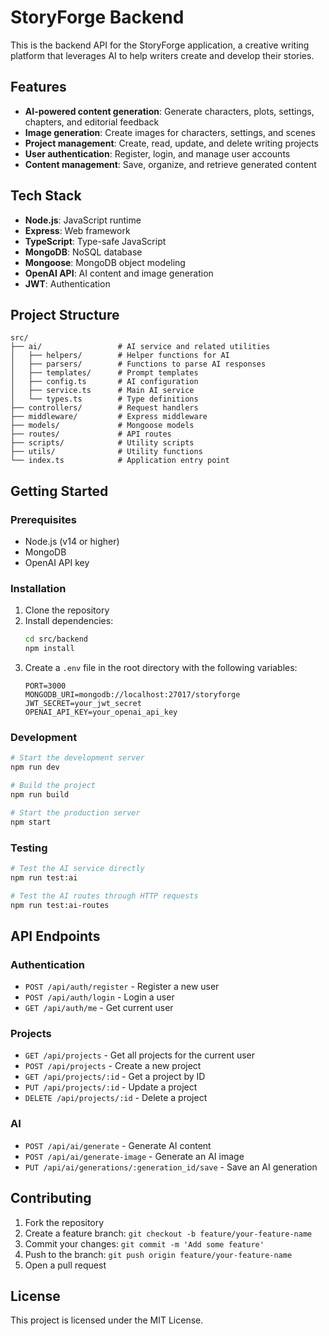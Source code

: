 # StoryForge Backend

This is the backend API for the StoryForge application, a creative writing platform that leverages AI to help writers create and develop their stories.

## Features

- **AI-powered content generation**: Generate characters, plots, settings, chapters, and editorial feedback
- **Image generation**: Create images for characters, settings, and scenes
- **Project management**: Create, read, update, and delete writing projects
- **User authentication**: Register, login, and manage user accounts
- **Content management**: Save, organize, and retrieve generated content

## Tech Stack

- **Node.js**: JavaScript runtime
- **Express**: Web framework
- **TypeScript**: Type-safe JavaScript
- **MongoDB**: NoSQL database
- **Mongoose**: MongoDB object modeling
- **OpenAI API**: AI content and image generation
- **JWT**: Authentication

## Project Structure

```
src/
├── ai/                 # AI service and related utilities
│   ├── helpers/        # Helper functions for AI
│   ├── parsers/        # Functions to parse AI responses
│   ├── templates/      # Prompt templates
│   ├── config.ts       # AI configuration
│   ├── service.ts      # Main AI service
│   └── types.ts        # Type definitions
├── controllers/        # Request handlers
├── middleware/         # Express middleware
├── models/             # Mongoose models
├── routes/             # API routes
├── scripts/            # Utility scripts
├── utils/              # Utility functions
└── index.ts            # Application entry point
```

## Getting Started

### Prerequisites

- Node.js (v14 or higher)
- MongoDB
- OpenAI API key

### Installation

1. Clone the repository
2. Install dependencies:
   ```bash
   cd src/backend
   npm install
   ```
3. Create a `.env` file in the root directory with the following variables:
   ```
   PORT=3000
   MONGODB_URI=mongodb://localhost:27017/storyforge
   JWT_SECRET=your_jwt_secret
   OPENAI_API_KEY=your_openai_api_key
   ```

### Development

```bash
# Start the development server
npm run dev

# Build the project
npm run build

# Start the production server
npm start
```

### Testing

```bash
# Test the AI service directly
npm run test:ai

# Test the AI routes through HTTP requests
npm run test:ai-routes
```

## API Endpoints

### Authentication

- `POST /api/auth/register` - Register a new user
- `POST /api/auth/login` - Login a user
- `GET /api/auth/me` - Get current user

### Projects

- `GET /api/projects` - Get all projects for the current user
- `POST /api/projects` - Create a new project
- `GET /api/projects/:id` - Get a project by ID
- `PUT /api/projects/:id` - Update a project
- `DELETE /api/projects/:id` - Delete a project

### AI

- `POST /api/ai/generate` - Generate AI content
- `POST /api/ai/generate-image` - Generate an AI image
- `PUT /api/ai/generations/:generation_id/save` - Save an AI generation

## Contributing

1. Fork the repository
2. Create a feature branch: `git checkout -b feature/your-feature-name`
3. Commit your changes: `git commit -m 'Add some feature'`
4. Push to the branch: `git push origin feature/your-feature-name`
5. Open a pull request

## License

This project is licensed under the MIT License. 
